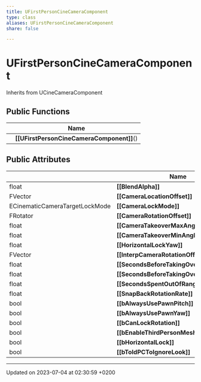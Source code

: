```yaml
---
title: UFirstPersonCineCameraComponent
type: class
aliases: UFirstPersonCineCameraComponent
share: false

---
```


# UFirstPersonCineCameraComponent





Inherits from UCineCameraComponent

## Public Functions

|                | Name           |
| -------------- | -------------- |
| | **[[UFirstPersonCineCameraComponent]]**() |

## Public Attributes

|                | Name           |
| -------------- | -------------- |
| float | **[[BlendAlpha]]**  |
| FVector | **[[CameraLocationOffset]]**  |
| ECinematicCameraTargetLockMode | **[[CameraLockMode]]**  |
| FRotator | **[[CameraRotationOffset]]**  |
| float | **[[CameraTakeoverMaxAngle]]**  |
| float | **[[CameraTakeoverMinAngle]]**  |
| float | **[[HorizontalLockYaw]]**  |
| FVector | **[[InterpCameraRotationOffset]]**  |
| float | **[[SecondsBeforeTakingOverCameraMax]]**  |
| float | **[[SecondsBeforeTakingOverCameraMin]]**  |
| float | **[[SecondsSpentOutOfRange]]**  |
| float | **[[SnapBackRotationRate]]**  |
| bool | **[[bAlwaysUsePawnPitch]]**  |
| bool | **[[bAlwaysUsePawnYaw]]**  |
| bool | **[[bCanLockRotation]]**  |
| bool | **[[bEnableThirdPersonMesh]]**  |
| bool | **[[bHorizontalLock]]**  |
| bool | **[[bToldPCToIgnoreLook]]**  |

-------------------------------

Updated on 2023-07-04 at 02:30:59 +0200